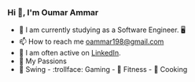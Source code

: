 ### Hi 👋, I'm Oumar Ammar

- 🌱 I am currently studying as a Software Engineer. 🖥️
- 📫 How to reach me oammar198@gmail.com
- 📝 I am often active on [LinkedIn](https://www.linkedin.com/in/oumar-a-8a2491253/).
- 🧡   My Passions
- 💃 Swing - :trollface: Gaming - :muscle: Fitness - 🥠 Cooking 




<!--
**oumar969/Oumar969** is a ✨ _special_ ✨ repository because its `README.md` (this file) appears on your GitHub profile.

Here are some ideas to get you started:

- 🔭 I’m currently working on ...
- 👯 I’m looking to collaborate on ...
- 🤔 I’m looking for help with ...
- 💬 Ask me about ...
- 📫 How to reach me: ...
- 😄 Pronouns: ...
- ⚡ Fun fact: ...
-->

